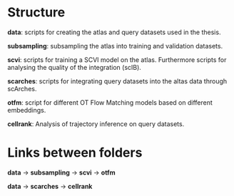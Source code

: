 # Structure
**data**: scripts for creating the atlas and query datasets used in the thesis.

**subsampling**: subsampling the atlas into training and validation datasets.

**scvi**: scripts for training a SCVI model on the atlas. Furthermore scripts for analysing the quality of the integration (scIB).

**scarches**: scripts for integrating query datasets into the altas data through scArches.

**otfm**: script for different OT Flow Matching models based on different embeddings.

**cellrank**: Analysis of trajectory inference on query datasets.



# Links between folders

**data** &rarr; **subsampling** &rarr; **scvi** &rarr; **otfm**

**data** &rarr; **scarches** &rarr; **cellrank**
